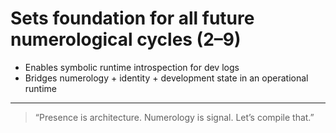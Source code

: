 # Sets foundation for all future numerological cycles (2–9)

- Enables symbolic runtime introspection for dev logs
- Bridges numerology + identity + development state in an operational runtime

---

> “Presence is architecture. Numerology is signal. Let’s compile that.”
